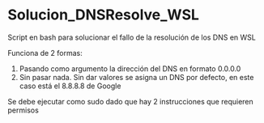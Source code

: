 # Solucion_DNSResolve_WSL
Script en bash para solucionar el fallo de la resolución de los DNS en WSL

Funciona de 2 formas:
  1. Pasando como argumento la dirección del DNS en formato 0.0.0.0
  2. Sin pasar nada. Sin dar valores se asigna un DNS por defecto, en este caso está el 8.8.8.8 de Google

Se debe ejecutar como sudo dado que hay 2 instrucciones que requieren permisos
